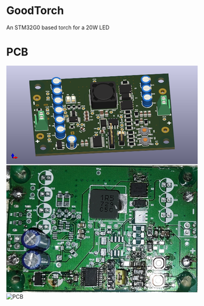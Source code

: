# GoodTorch
An STM32G0 based torch for a 20W LED

# PCB
![PCB](https://raw.githubusercontent.com/ShrinathN/GoodTorch/main/Hardware/goodtorch_1.png)
![PCB](https://raw.githubusercontent.com/ShrinathN/GoodTorch/main/Hardware/img.jpg)
![PCB](https://raw.githubusercontent.com/ShrinathN/GoodTorch/main/Hardware/out.gif)
